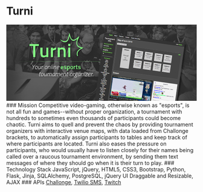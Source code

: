 # Turni
<img src="/static/img/turni2.png" alt="Turni">
### Mission
Competitive video-gaming, otherwise known as "esports", is not all fun and games--without proper organization, a tournament with hundreds to sometimes even thousands of participants could become chaotic.  Turni aims to quell and prevent the chaos by providing tournament organizers with interactive venue maps, with data loaded from Challonge brackets, to automatically assign participants to tables and keep track of where participants are located.  Turni also eases the pressure on participants, who would usually have to listen closely for their names being called over a raucous tournament environment, by sending them text messages of where they should go when it is their turn to play. 
### Technology Stack
JavaScript, jQuery, HTML5, CSS3, Bootstrap, Python, Flask, Jinja, SQLAlchemy, PostgreSQL, jQuery UI Draggable and Resizable, AJAX
### APIs
<a href="http://api.challonge.com/v1" target="_blank">Challonge</a>, <a href="https://www.twilio.com/sms" target="_blank">Twilio SMS</a>, <a href="http://dev.twitch.tv/" target="_blank">Twitch</a>
